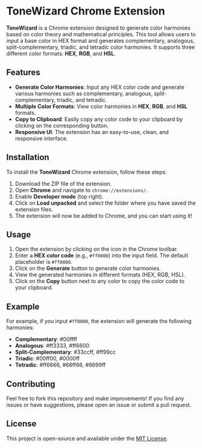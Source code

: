# ToneWizard Chrome Extension

**ToneWizard** is a Chrome extension designed to generate color harmonies based on color theory and mathematical principles. This tool allows users to input a base color in HEX format and generates complementary, analogous, split-complementary, triadic, and tetradic color harmonies. It supports three different color formats: **HEX**, **RGB**, and **HSL**.

## Features

- **Generate Color Harmonies**: Input any HEX color code and generate various harmonies such as complementary, analogous, split-complementary, triadic, and tetradic.
- **Multiple Color Formats**: View color harmonies in **HEX**, **RGB**, and **HSL** formats.
- **Copy to Clipboard**: Easily copy any color code to your clipboard by clicking on the corresponding button.
- **Responsive UI**: The extension has an easy-to-use, clean, and responsive interface.

## Installation

To install the **ToneWizard** Chrome extension, follow these steps:

1. Download the ZIP file of the extension.
2. Open **Chrome** and navigate to `chrome://extensions/`.
3. Enable **Developer mode** (top right).
4. Click on **Load unpacked** and select the folder where you have saved the extension files.
5. The extension will now be added to Chrome, and you can start using it!

## Usage

1. Open the extension by clicking on the icon in the Chrome toolbar.
2. Enter a **HEX color code** (e.g., `#ff0000`) into the input field. The default placeholder is `#ff0000`.
3. Click on the **Generate** button to generate color harmonies.
4. View the generated harmonies in different formats (HEX, RGB, HSL).
5. Click on the **Copy** button next to any color to copy the color code to your clipboard.

## Example

For example, if you input `#ff0000`, the extension will generate the following harmonies:

- **Complementary**: #00ffff
- **Analogous**: #ff3333, #ff6600
- **Split-Complementary**: #33ccff, #ff99cc
- **Triadic**: #00ff00, #0000ff
- **Tetradic**: #ff6666, #66ff66, #6699ff

## Contributing

Feel free to fork this repository and make improvements! If you find any issues or have suggestions, please open an issue or submit a pull request.

## License

This project is open-source and available under the [MIT License](LICENSE).
